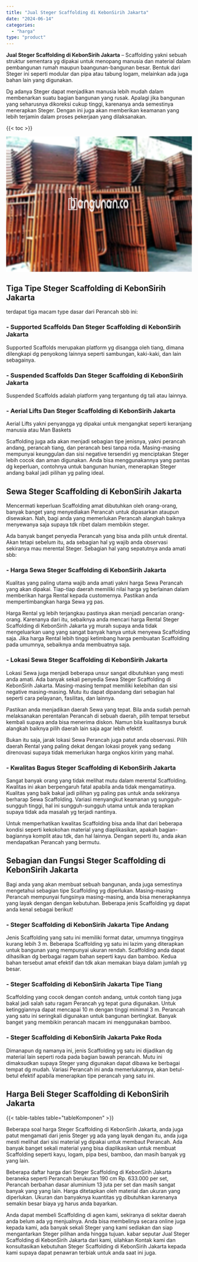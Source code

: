```yaml
---
title: "Jual Steger Scaffolding di KebonSirih Jakarta"
date: "2024-06-14"
categories: 
  - "harga"
type: "product"
---
```


**Jual Steger Scaffolding di KebonSirih Jakarta** – Scaffolding yakni sebuah struktur sementara yg dipakai untuk menopang manusia dan material dalam pembangunan rumah maupun baangunan-bangunan besar. Bentuk dari Steger ini seperti modular dan pipa atau tabung logam, melainkan ada juga bahan lain yang digunakan.

Dg adanya Steger dapat menjadikan manusia lebih mudah dalam membenarkan suatu bagian bangunan yang rusak. Apalagi jika bangunan yang seharusnya dikoreksi cukup tinggi, karenanya anda semestinya menerapkan Steger. Dengan ini juga akan memberikan keamanan yang lebih terjamin dalam proses pekerjaan yang dilaksanakan.

{{< toc >}}

![Jual Steger Scaffolding di KebonSirih Jakarta](/images/sewa-scaffolding-steger-13.png)

## Tiga Tipe Steger Scaffolding di KebonSirih Jakarta

terdapat tiga macam type dasar dari Perancah sbb ini:

### \- Supported Scaffolds Dan Steger Scaffolding di KebonSirih Jakarta

Supported Scaffolds merupakan platform yg disangga oleh tiang, dimana dilengkapi dg penyokong lainnya seperti sambungan, kaki-kaki, dan lain sebagainya.

### \- Suspended Scaffolds Dan Steger Scaffolding di KebonSirih Jakarta

Suspended Scaffolds adalah platform yang tergantung dg tali atau lainnya.

### \- Aerial Lifts Dan Steger Scaffolding di KebonSirih Jakarta

Aerial Lifts yakni penyangga yg dipakai untuk mengangkat seperti keranjang manusia atau Man Baskets

Scaffolding juga ada akan menjadi sebagian tipe jenisnya, yakni perancah andang, perancah tiang, dan perancah besi tanpa roda. Masing-masing mempunyai keunggulan dan sisi negative tersendiri yg menciptakan Steger lebih cocok dan aman digunakan. Anda bisa menggunakannya yang pantas dg keperluan, contohnya untuk bangunan hunian, menerapkan Steger andang bakal jadi pilihan yg paling ideal.

## Sewa Steger Scaffolding di KebonSirih Jakarta

Mencermati keperluan Scaffolding amat dibutuhkan oleh orang-orang, banyak banget yang menyediakan Perancah untuk dipasarkan ataupun disewakan. Nah, bagi anda yang memerlukan Perancah alangkah baiknya menyewanya saja supaya tdk ribet dalam membikin steger.

Ada banyak banget penyedia Perancah yang bisa anda pilih untuk dirental. Akan tetapi sebelum itu, ada sebagian hal yg wajib anda observasi sekiranya mau merental Steger. Sebagian hal yang sepatutnya anda amati sbb:

### \- Harga Sewa Steger Scaffolding di KebonSirih Jakarta

Kualitas yang paling utama wajib anda amati yakni harga Sewa Perancah yang akan dipakai. Tiap-tiap daerah memiliki nilai harga yg berlainan dalam memberikan harga Rental kepada customernya. Pastikan anda mempertimbangkan harga Sewa yg pas.

Harga Rental yg lebih terjangkau pastinya akan menjadi pencarian orang-orang. Karenanya dari itu, sebaiknya anda mencari harga Rental Steger Scaffolding di KebonSirih Jakarta yg murah supaya anda tidak mengeluarkan uang yang sangat banyak hanya untuk menyewa Scaffolding saja. Jika harga Rental lebih tinggi ketimbang harga pembuatan Scaffolding pada umumnya, sebaiknya anda membuatnya saja.

### \- Lokasi Sewa Steger Scaffolding di KebonSirih Jakarta

Lokasi Sewa juga menjadi beberapa unsur sangat dibutuhkan yang mesti anda amati. Ada banyak sekali penyedia Sewa Steger Scaffolding di KebonSirih Jakarta. Masing-masing tempat memiliki kelebihan dan sisi negative masing-masing. Mutu itu dapat dipandang dari sebagian hal seperti cara pelayanan, fasilitas, dan lainnya.

Pastikan anda menjadikan daerah Sewa yang tepat. Bila anda sudah pernah melaksanakan perentalan Perancah di sebuah daerah, pilih tempat tersebut kembali supaya anda bisa menerima diskon. Namun bila kualitasnya buruk alangkah baiknya pilih daerah lain saja agar lebih efektif.

Bukan itu saja, jarak lokasi Sewa Perancah juga patut anda observasi. Pilih daerah Rental yang paling dekat dengan lokasi proyek yang sedang direnovasi supaya tidak memerlukan harga ongkos kirim yang mahal.

### \- Kwalitas Bagus Steger Scaffolding di KebonSirih Jakarta

Sangat banyak orang yang tidak melihat mutu dalam merental Scaffolding. Kwalitas ini akan berpengaruh fatal apabila anda tidak mengamatinya. Kualitas yang baik bakal jadi pilihan yg paling pas untuk anda sekiranya berharap Sewa Scaffolding. Variasi menyangkut keamanan yg sungguh-sungguh tinggi, hal ini sungguh-sungguh utama untuk anda terapkan supaya tidak ada masalah yg terjadi nantinya.

Untuk memperhatikan kwalitas Scaffolding bisa anda lihat dari beberapa kondisi seperti kekokohan material yang diaplikasikan, apakah bagian-bagiannya komplit atau tdk, dan hal lainnya. Dengan seperti itu, anda akan mendapatkan Perancah yang bermutu.

## Sebagian dan Fungsi Steger Scaffolding di KebonSirih Jakarta

Bagi anda yang akan membuat sebuah bangunan, anda juga semestinya mengetahui sebagian tipe Scaffolding yg diperlukan. Masing-masing Perancah mempunyai fungsinya masing-masing, anda bisa menerapkannya yang layak dengan dengan kebutuhan. Beberapa jenis Scaffolding yg dapat anda kenal sebagai berikut!

### \- Steger Scaffolding di KebonSirih Jakarta Tipe Andang

Jenis Scaffolding yang satu ini memiliki format datar, umumnya tingginya kurang lebih 3 m. Beberapa Scaffolding yg satu ini lazim yang diterapkan untuk bangunan yang mempunyai ukuran rendah. Scaffolding anda dapat dihasilkan dg berbagai ragam bahan seperti kayu dan bamboo. Kedua bahan tersebut amat efektif dan tdk akan memakan biaya dalam jumlah yg besar.

### \- Steger Scaffolding di KebonSirih Jakarta Tipe Tiang

Scaffolding yang cocok dengan contoh andang, untuk contoh tiang juga bakal jadi salah satu ragam Perancah yg tepat guna digunakan. Untuk ketinggiannya dapat mencapai 10 m dengan tinggi minimal 3 m. Perancah yang satu ini seringkali digunakan untuk bangunan bertingkat. Banyak banget yang membikin perancah macam ini menggunakan bamboo.

### \- Steger Scaffolding di KebonSirih Jakarta Pake Roda

Dimanapun dg namanya ini, jenis Scaffolding yg satu ini dijadikan dg material lain seperti roda pada bagian bawah perancah. Mutu ini dimaksudkan supaya Steger yang digunakan dapat dibawa ke berbagai tempat dg mudah. Variasi Perancah ini anda memerlukannya, akan betul-betul efektif apabila menerapkan tipe perancah yang satu ini.

## Harga Beli Steger Scaffolding di KebonSirih Jakarta

{{< table-tables table="tableKomponen" >}}

Beberapa soal harga Steger Scaffolding di KebonSirih Jakarta, anda juga patut mengamati dari jenis Steger yg ada yang layak dengan itu, anda juga mesti melihat dari sisi material yg dipakai untuk membaut Perancah. Ada banyak banget sekali material yang bisa diaplikasikan untuk membuat Scaffolding seperti kayu, logam, pipa besi, bamboo, dan masih banyak yg yang lain.

Beberapa daftar harga dari Steger Scaffolding di KebonSirih Jakarta beraneka seperti Perancah berukuran 190 cm Rp. 633.000 per set, Perancah berbahan dasar aluminium 13 juta per set dan masih sangat banyak yang yang lain. Harga ditetapkan oleh material dan ukuran yang diperlukan. Ukuran dan banyaknya kuantitas yg dibutuhkan karenanya semakin besar biaya yg harus anda bayarkan.

Anda dapat membeli Scaffolding di agen kami, sekiranya di sekitar daerah anda belum ada yg menjualnya. Anda bisa membelinya secara online juga kepada kami, ada banyak sekali Steger yang kami sediakan dan siap mengantarkan Steger pilihan anda hingga tujuan. kabar seputar Jual Steger Scaffolding di KebonSirih Jakarta dari kami, silahkan Kontak kami dan konsultasikan kebutuhan Steger Scaffolding di KebonSirih Jakarta kepada kami supaya dapat penawran terbiak untuk anda saat ini juga.

